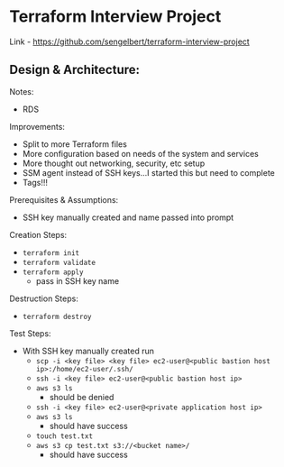 # Terraform Interview Project
Link - https://github.com/sengelbert/terraform-interview-project

Design & Architecture:
- 

Notes:
- RDS 

Improvements:
- Split to more Terraform files
- More configuration based on needs of the system and services
- More thought out networking, security, etc setup
- SSM agent instead of SSH keys...I started this but need to complete
- Tags!!!

Prerequisites & Assumptions:
- SSH key manually created and name passed into prompt

Creation Steps:
- `terraform init`
- `terraform validate`
- `terraform apply`
  - pass in SSH key name

Destruction Steps:
- `terraform destroy`

Test Steps:
- With SSH key manually created run
  - `scp -i <key file> <key file> ec2-user@<public bastion host ip>:/home/ec2-user/.ssh/`
  - `ssh -i <key file> ec2-user@<public bastion host ip>`
  - `aws s3 ls`
    - should be denied
  - `ssh -i <key file> ec2-user@<private application host ip>`
  - `aws s3 ls`
    - should have success
  - `touch test.txt`
  - `aws s3 cp test.txt s3://<bucket name>/`
    - should have success